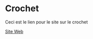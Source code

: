 # Crochet

Ceci est le lien pour le site sur le crochet

[Site Web](https://jolan-b.github.io/EncyclopedieDuCrochet/)
